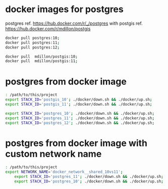 # docker images for postgres
postgres     ref. https://hub.docker.com/r/_/postgres
with postgis ref. https://hub.docker.com/r/mdillon/postgis
```bash
docker pull postgres:10;
docker pull postgres:11;
docker pull postgres:12;

docker pull  mdillon/postgis:10;
docker pull  mdillon/postgis:11;
```


# postgres from docker image 
```bash
: /path/to/this/project
export STACK_ID='postgis_10'; ./docker/down.sh && ./docker/up.sh;
export STACK_ID='postgis_11'; ./docker/down.sh && ./docker/up.sh;    

export STACK_ID='postgres_10'; ./docker/down.sh && ./docker/up.sh;
export STACK_ID='postgres_11'; ./docker/down.sh && ./docker/up.sh;
export STACK_ID='postgres_12'; ./docker/down.sh && ./docker/up.sh;
```

# postgres from docker image with custom network name
```bash
: /path/to/this/project
export NETWORK_NAME='docker_network__shared_10vs11'; 
    export STACK_ID='postgres_11'; ./docker/down.sh && ./docker/up.sh; 
    export STACK_ID='postgres_10'; ./docker/down.sh && ./docker/up.sh;
```
